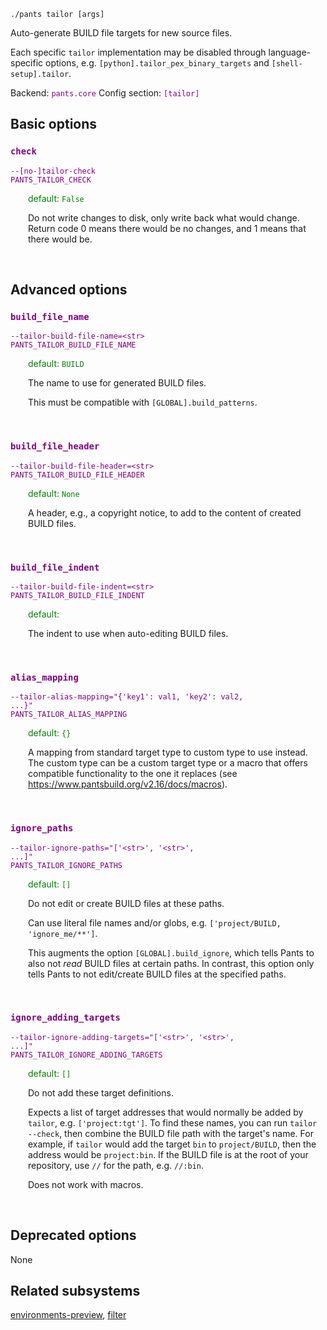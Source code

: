 ```
./pants tailor [args]
```
Auto-generate BUILD file targets for new source files.

Each specific `tailor` implementation may be disabled through language-specific options, e.g. `[python].tailor_pex_binary_targets` and `[shell-setup].tailor`.

Backend: <span style="color: purple"><code>pants.core</code></span>
Config section: <span style="color: purple"><code>[tailor]</code></span>

## Basic options

<div style="color: purple">

### `check`

  <code>--[no-]tailor-check</code><br>
  <code>PANTS_TAILOR_CHECK</code><br>
</div>
<div style="padding-left: 2em;">
<span style="color: green">default: <code>False</code></span>

<br>

Do not write changes to disk, only write back what would change. Return code 0 means there would be no changes, and 1 means that there would be.
</div>
<br>


## Advanced options

<div style="color: purple">

### `build_file_name`

  <code>--tailor-build-file-name=&lt;str&gt;</code><br>
  <code>PANTS_TAILOR_BUILD_FILE_NAME</code><br>
</div>
<div style="padding-left: 2em;">
<span style="color: green">default: <code>BUILD</code></span>

<br>

The name to use for generated BUILD files.

This must be compatible with `[GLOBAL].build_patterns`.
</div>
<br>

<div style="color: purple">

### `build_file_header`

  <code>--tailor-build-file-header=&lt;str&gt;</code><br>
  <code>PANTS_TAILOR_BUILD_FILE_HEADER</code><br>
</div>
<div style="padding-left: 2em;">
<span style="color: green">default: <code>None</code></span>

<br>

A header, e.g., a copyright notice, to add to the content of created BUILD files.
</div>
<br>

<div style="color: purple">

### `build_file_indent`

  <code>--tailor-build-file-indent=&lt;str&gt;</code><br>
  <code>PANTS_TAILOR_BUILD_FILE_INDENT</code><br>
</div>
<div style="padding-left: 2em;">
<span style="color: green">default: <code>    </code></span>

<br>

The indent to use when auto-editing BUILD files.
</div>
<br>

<div style="color: purple">

### `alias_mapping`

  <code>--tailor-alias-mapping=&quot;{'key1': val1, 'key2': val2, ...}&quot;</code><br>
  <code>PANTS_TAILOR_ALIAS_MAPPING</code><br>
</div>
<div style="padding-left: 2em;">
<span style="color: green">default: <code>{}</code></span>

<br>

A mapping from standard target type to custom type to use instead. The custom type can be a custom target type or a macro that offers compatible functionality to the one it replaces (see https://www.pantsbuild.org/v2.16/docs/macros).
</div>
<br>

<div style="color: purple">

### `ignore_paths`

  <code>--tailor-ignore-paths=&quot;['&lt;str&gt;', '&lt;str&gt;', ...]&quot;</code><br>
  <code>PANTS_TAILOR_IGNORE_PATHS</code><br>
</div>
<div style="padding-left: 2em;">
<span style="color: green">default: <code>[]</code></span>

<br>

Do not edit or create BUILD files at these paths.

Can use literal file names and/or globs, e.g. `['project/BUILD, 'ignore_me/**']`.

This augments the option `[GLOBAL].build_ignore`, which tells Pants to also not _read_ BUILD files at certain paths. In contrast, this option only tells Pants to not edit/create BUILD files at the specified paths.
</div>
<br>

<div style="color: purple">

### `ignore_adding_targets`

  <code>--tailor-ignore-adding-targets=&quot;['&lt;str&gt;', '&lt;str&gt;', ...]&quot;</code><br>
  <code>PANTS_TAILOR_IGNORE_ADDING_TARGETS</code><br>
</div>
<div style="padding-left: 2em;">
<span style="color: green">default: <code>[]</code></span>

<br>

Do not add these target definitions.

Expects a list of target addresses that would normally be added by `tailor`, e.g. `['project:tgt']`. To find these names, you can run `tailor --check`, then combine the BUILD file path with the target's name. For example, if `tailor` would add the target `bin` to `project/BUILD`, then the address would be `project:bin`. If the BUILD file is at the root of your repository, use `//` for the path, e.g. `//:bin`.

Does not work with macros.
</div>
<br>


## Deprecated options

None


## Related subsystems
[environments-preview](environments-preview.md), [filter](filter.md)
